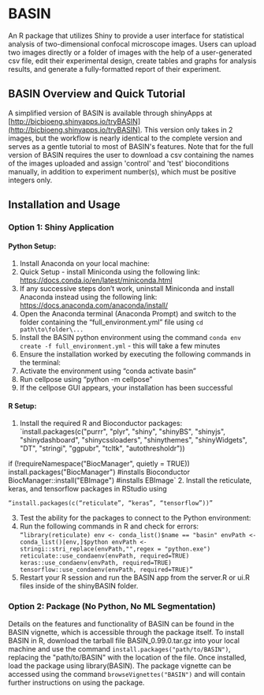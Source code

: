 # BASIN
An R package that utilizes Shiny to provide a user interface
for statistical analysis of two-dimensional confocal microscope images. Users
can upload two images directly or a folder of images with the help of a
user-generated csv file, edit their experimental design, create tables and
graphs for analysis results, and generate a fully-formatted report of their
experiment.

## BASIN Overview and Quick Tutorial
A simplified version of BASIN is available through shinyApps at [http://bicbioeng.shinyapps.io/tryBASIN](http://bicbioeng.shinyapps.io/tryBASIN). This
version only takes in 2 images, but the workflow is nearly identical to the complete version and serves as a gentle tutorial to most of BASIN's features.
 Note that for the full version of BASIN requires the user to download a csv
 containing the names of the images uploaded and assign 'control' and 'test'
 bioconditions manually, in addition to experiment number(s), which must be positive integers only.

## Installation and Usage

### Option 1: Shiny Application

#### Python Setup:
1. Install Anaconda on your local machine:
  1. Quick Setup - install Miniconda using the following link: https://docs.conda.io/en/latest/miniconda.html
  2. If any successive steps don’t work, uninstall Miniconda and install Anaconda instead using the following link: https://docs.anaconda.com/anaconda/install/
2. Open the Anaconda terminal (Anaconda Prompt) and switch to the folder containing the “full_environment.yml” file using ` cd path\to\folder\... `
3. Install the BASIN python environment using the command ` conda env create -f full_environment.yml ` - this will take a few minutes
4. Ensure the installation worked by executing the following commands in the terminal:
  1. Activate the environment using “conda activate basin”
  2. Run cellpose using “python -m cellpose”
  3. If the cellpose GUI appears, your installation has been successful

#### R Setup:
1. Install the required R and Bioconductor packages:
  `install.packages(c("purrr", "plyr", "shiny", "shinyBS", "shinyjs",
    "shinydashboard", "shinycssloaders", "shinythemes", "shinyWidgets",
    "DT", "stringi", "ggpubr", "tcltk", "autothresholdr"))

  if (!requireNamespace("BiocManager", quietly = TRUE))
    install.packages("BiocManager") #installs Bioconductor
    BiocManager::install("EBImage") #installs EBImage`
2. Install the reticulate, keras, and tensorflow packages in RStudio using

  `“install.packages(c(“reticulate”, “keras”, “tensorflow”))”`

3. Test the ability for the packages to connect to the Python environment:
  1. Run the following commands in R and check for errors:
  ` “library(reticulate)
  env <- conda_list()$name == "basin"
  envPath <- conda_list()[env,]$python
  envPath <- stringi::stri_replace(envPath,"",regex = "python.exe")
  reticulate::use_condaenv(envPath, required=TRUE)
  keras::use_condaenv(envPath, required=TRUE)
  tensorflow::use_condaenv(envPath, required=TRUE)”
  `
  2. Restart your R session and run the BASIN app from the server.R or ui.R files inside of the shinyBASIN folder.

### Option 2: Package (No Python, No ML Segmentation)
Details on the features and functionality of BASIN can be found in the BASIN
vignette, which is accessible through the package itself. To install BASIN
in R, download the tarball file BASIN_0.99.0.tar.gz into your local machine
and use the command `install.packages("path/to/BASIN")`, replacing the
"path/to/BASIN" with the location of the file. Once installed, load the
package using library(BASIN). The package vignette can be accessed using the
command `browseVignettes("BASIN")` and will contain further instructions on
using the package.
